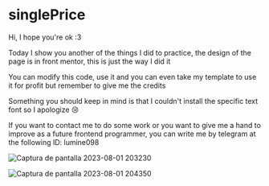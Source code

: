 # singlePrice
Hi, I hope you're ok :3

Today I show you another of the things I did to practice, the design of the page is in front mentor, this is just the way I did it

You can modify this code, use it and you can even take my template to use it for profit but remember to give me the credits

Something you should keep in mind is that I couldn't install the specific text font so I apologize 😢

If you want to contact me to do some work or you want to give me a hand to improve as a future frontend programmer, you can write me by telegram at the following ID: lumine098

![Captura de pantalla 2023-08-01 203230](https://github.com/jix-oscar-rodriguez/singlePrice/assets/127907655/3f8ea127-2685-41a5-918a-42b0a8b732e4)


![Captura de pantalla 2023-08-01 204350](https://github.com/jix-oscar-rodriguez/singlePrice/assets/127907655/8d53f8a5-7c0b-468a-8e89-886c15496529)
